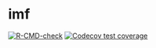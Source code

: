 # imf

<!-- badges: start -->
[![R-CMD-check](https://github.com/Teal-Insights/r-imf/actions/workflows/R-CMD-check.yaml/badge.svg)](https://github.com/Teal-Insights/r-imf/actions/workflows/R-CMD-check.yaml)
[![Codecov test coverage](https://codecov.io/gh/Teal-Insights/r-imf/graph/badge.svg)](https://app.codecov.io/gh/Teal-Insights/r-imf)
<!-- badges: end -->
